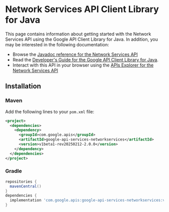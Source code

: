# Network Services API Client Library for Java



This page contains information about getting started with the Network Services API
using the Google API Client Library for Java. In addition, you may be interested
in the following documentation:

* Browse the [Javadoc reference for the Network Services API][javadoc]
* Read the [Developer's Guide for the Google API Client Library for Java][google-api-client].
* Interact with this API in your browser using the [APIs Explorer for the Network Services API][api-explorer]

## Installation

### Maven

Add the following lines to your `pom.xml` file:

```xml
<project>
  <dependencies>
    <dependency>
      <groupId>com.google.apis</groupId>
      <artifactId>google-api-services-networkservices</artifactId>
      <version>v1beta1-rev20250212-2.0.0</version>
    </dependency>
  </dependencies>
</project>
```

### Gradle

```gradle
repositories {
  mavenCentral()
}
dependencies {
  implementation 'com.google.apis:google-api-services-networkservices:v1beta1-rev20250212-2.0.0'
}
```

[javadoc]: https://googleapis.dev/java/google-api-services-networkservices/latest/index.html
[google-api-client]: https://github.com/googleapis/google-api-java-client/
[api-explorer]: https://developers.google.com/apis-explorer/#p/networkservices/v1/
